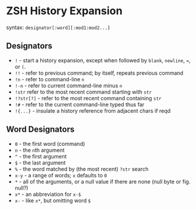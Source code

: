 # ZSH History Expansion

syntax: `designator[:word][:mod1:mod2...]`


## Designators

* `!` - start a history expansion, except when followed by `blank`, `newline`, `=`, or `(`.
* `!!` - refer to previous command; by itself, repeats previous command
* `!n` - refer to command-line `n`
* `!-n` - refer to current command-line minus `n`
* `!str` refer to the most recent command starting with `str`
* `!?str[?]` - refer to the most recent command containing `str`
* `!#` - refer to the current command-line typed thus far
* `!{...}` - insulate a history reference from adjacent chars if reqd


## Word Designators

* `0` - the first word (command)
* `n` - the `n`th argument
* `^` - the first argument
* `$` - the last argument
* `%` - the word matched by (the most recent) `?str` search
* `x-y` - a range of words; `x` defaults to `0`
* `*` - all of the arguments, or a null value if there are none (null byte or fig. null?)
* `x*` - an abbreviation for `x-$`
* `x-` - like `x*`, but omitting word `$`

